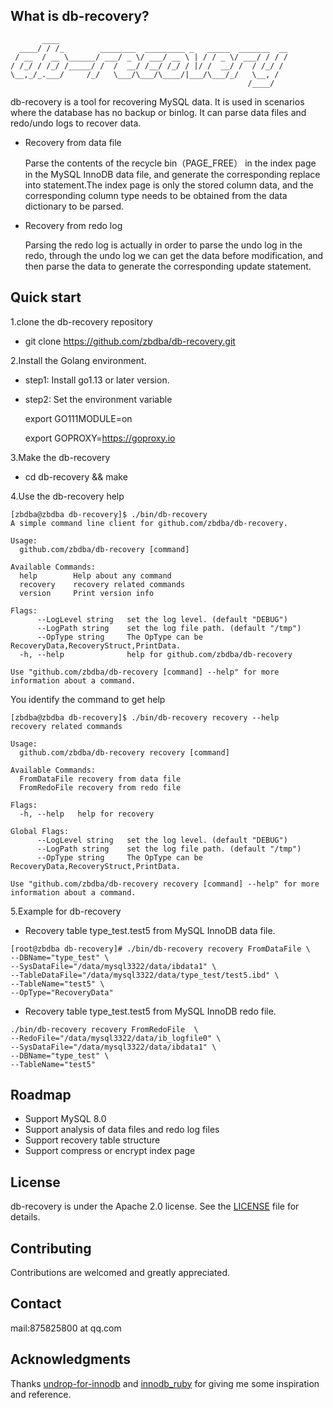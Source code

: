 ## What is db-recovery?
```
       ____                                                   
  ____/ / /_        ________  _________ _   _____  _______  __
 / __  / __ \______/ ___/ _ \/ ___/ __ \ | / / _ \/ ___/ / / /
/ /_/ / /_/ /_____/ /  /  __/ /__/ /_/ / |/ /  __/ /  / /_/ / 
\__,_/_.___/     /_/   \___/\___/\____/|___/\___/_/   \__, /  
                                                     /____/
```

db-recovery is a tool for recovering MySQL data. It is used in scenarios where the database has no backup or binlog. It can parse data files and redo/undo logs to recover data.

- Recovery from data file

  Parse the contents of the recycle bin（PAGE_FREE） in the index page in the MySQL InnoDB data file, and generate the corresponding replace into statement.The index page is only the stored column data, and the corresponding column type needs to be obtained from the data dictionary to be parsed.

- Recovery from redo log

  Parsing the redo log is actually in order to parse the undo log in the redo, through the undo log we can get the data before modification, and then parse the data to generate the corresponding update statement.


## Quick start

1.clone the db-recovery repository
- git clone https://github.com/zbdba/db-recovery.git

2.Install the Golang environment.

- step1: Install go1.13 or later version.

- step2: Set the environment variable

  export GO111MODULE=on
  
  export GOPROXY=https://goproxy.io

3.Make the db-recovery
  
- cd db-recovery && make

4.Use the db-recovery help

```
[zbdba@zbdba db-recovery]$ ./bin/db-recovery
A simple command line client for github.com/zbdba/db-recovery.

Usage:
  github.com/zbdba/db-recovery [command]

Available Commands:
  help        Help about any command
  recovery    recovery related commands
  version     Print version info

Flags:
      --LogLevel string   set the log level. (default "DEBUG")
      --LogPath string    set the log file path. (default "/tmp")
      --OpType string     The OpType can be RecoveryData,RecoveryStruct,PrintData.
  -h, --help              help for github.com/zbdba/db-recovery

Use "github.com/zbdba/db-recovery [command] --help" for more information about a command.
```

You identify the command to get help

```
[zbdba@zbdba db-recovery]$ ./bin/db-recovery recovery --help
recovery related commands

Usage:
  github.com/zbdba/db-recovery recovery [command]

Available Commands:
  FromDataFile recovery from data file
  FromRedoFile recovery from redo file

Flags:
  -h, --help   help for recovery

Global Flags:
      --LogLevel string   set the log level. (default "DEBUG")
      --LogPath string    set the log file path. (default "/tmp")
      --OpType string     The OpType can be RecoveryData,RecoveryStruct,PrintData.

Use "github.com/zbdba/db-recovery recovery [command] --help" for more information about a command.
```

5.Example for db-recovery

- Recovery table type_test.test5 from MySQL InnoDB data file.
```
[root@zbdba db-recovery]# ./bin/db-recovery recovery FromDataFile \
--DBName="type_test" \
--SysDataFile="/data/mysql3322/data/ibdata1" \
--TableDataFile="/data/mysql3322/data/type_test/test5.ibd" \
--TableName="test5" \
--OpType="RecoveryData" 
```

- Recovery table type_test.test5 from MySQL InnoDB redo file.

```
./bin/db-recovery recovery FromRedoFile  \
--RedoFile="/data/mysql3322/data/ib_logfile0" \
--SysDataFile="/data/mysql3322/data/ibdata1" \
--DBName="type_test" \
--TableName="test5"
```

## Roadmap
- Support MySQL 8.0
- Support analysis of data files and redo log files
- Support recovery table structure
- Support compress or encrypt index page

## License
db-recovery is under the Apache 2.0 license. See the [LICENSE](./LICENSE) file for details.

## Contributing
Contributions are welcomed and greatly appreciated.

## Contact
mail:875825800 at qq.com

## Acknowledgments
Thanks  [undrop-for-innodb](https://github.com/twindb/undrop-for-innodb) and [innodb_ruby](https://github.com/jeremycole/innodb_ruby) for giving me some inspiration and reference.
